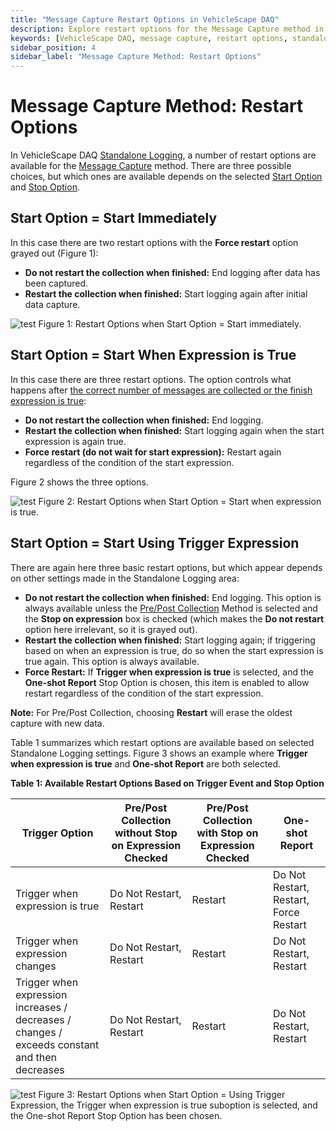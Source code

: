 ```yaml
---
title: "Message Capture Restart Options in VehicleScape DAQ"
description: Explore restart options for the Message Capture method in VehicleScape DAQ. Learn how to configure restart behaviors based on selected Start and Stop options for ICS hardware data logging
keywords: [VehicleScape DAQ, message capture, restart options, standalone logging, ICS hardware, start expression, one-shot report, pre/post collection]
sidebar_position: 4
sidebar_label: "Message Capture Method: Restart Options"
---
```


# Message Capture Method: Restart Options

In VehicleScape DAQ [Standalone Logging](./../../../vehiclescape-daq-standalone-logging-tab/), a number of restart options are available for the [Message Capture](./../collections-and-methods-message-capture-method/) method. There are three possible choices, but which ones are available depends on the selected [Start Option](../collections-and-methods-message-capture-method/message-capture-method-start-options) and [Stop Option](../message-capture-method-stop-options/).

## Start Option = Start Immediately

In this case there are two restart options with the **Force restart** option grayed out (Figure 1):

* **Do not restart the collection when finished:** End logging after data has been captured.
* **Restart the collection when finished:** Start logging again after initial data capture.

![test](https://placehold.co/600x400 "test")
Figure 1: Restart Options when Start Option = Start immediately.

## Start Option = Start When Expression is True

In this case there are three restart options. The option controls what happens after [the correct number of messages are collected or the finish expression is true](./../message-capture-method-stop-options/message-capture-method-stop-options-finish-after-collecting-messages-or-when-expression-is-true/):

* **Do not restart the collection when finished:** End logging.
* **Restart the collection when finished:** Start logging again when the start expression is again true.
* **Force restart (do not wait for start expression):** Restart again regardless of the condition of the start expression.

Figure 2 shows the three options.

![test](https://placehold.co/600x400 "test")
Figure 2: Restart Options when Start Option = Start when expression is true.

## Start Option = Start Using Trigger Expression

There are again here three basic restart options, but which appear depends on other settings made in the Standalone Logging area:

* **Do not restart the collection when finished:** End logging. This option is always available unless the [Pre/Post Collection](./../message-capture-method-stop-options/message-capture-method-stop-options-pre-post-collection/) Method is selected and the **Stop on expression** box is checked (which makes the **Do not restart** option here irrelevant, so it is grayed out).
* **Restart the collection when finished:** Start logging again; if triggering based on when an expression is true, do so when the start expression is true again. This option is always available.
* **Force Restart:** If **Trigger when expression is true** is selected, and the **One-shot Report** Stop Option is chosen, this item is enabled to allow restart regardless of the condition of the start expression.

**Note:** For Pre/Post Collection, choosing **Restart** will erase the oldest capture with new data.

Table 1 summarizes which restart options are available based on selected Standalone Logging settings. Figure 3 shows an example where **Trigger when expression is true** and **One-shot Report** are both selected.

**Table 1: Available Restart Options Based on Trigger Event and Stop Option**

| **Trigger Option**                                                                            | **Pre/Post Collection without Stop on Expression Checked** | **Pre/Post Collection with Stop on Expression Checked** | **One-shot Report**                    |
|-----------------------------------------------------------------------------------------------|------------------------------------------------------------|---------------------------------------------------------|----------------------------------------|
| Trigger when expression is true                                                               | Do Not Restart, Restart                                    | Restart                                                 | Do Not Restart, Restart, Force Restart |
| Trigger when expression changes                                                               | Do Not Restart, Restart                                    | Restart                                                 | Do Not Restart, Restart                |
| Trigger when expression increases / decreases / changes / exceeds constant and then decreases | Do Not Restart, Restart                                    | Restart                                                 | Do Not Restart, Restart                |

![test](https://placehold.co/600x400 "test")
Figure 3: Restart Options when Start Option = Using Trigger Expression, the Trigger when expression is true suboption is selected, and the One-shot Report Stop Option has been chosen.